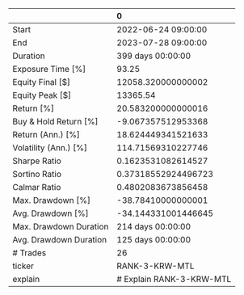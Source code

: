 |                        | 0                        |
|:-----------------------|:-------------------------|
| Start                  | 2022-06-24 09:00:00      |
| End                    | 2023-07-28 09:00:00      |
| Duration               | 399 days 00:00:00        |
| Exposure Time [%]      | 93.25                    |
| Equity Final [$]       | 12058.320000000002       |
| Equity Peak [$]        | 13365.54                 |
| Return [%]             | 20.583200000000016       |
| Buy & Hold Return [%]  | -9.067357512953368       |
| Return (Ann.) [%]      | 18.624449341521633       |
| Volatility (Ann.) [%]  | 114.71569310227746       |
| Sharpe Ratio           | 0.1623531082614527       |
| Sortino Ratio          | 0.37318552924496723      |
| Calmar Ratio           | 0.4802083673856458       |
| Max. Drawdown [%]      | -38.78410000000001       |
| Avg. Drawdown [%]      | -34.144331001446645      |
| Max. Drawdown Duration | 214 days 00:00:00        |
| Avg. Drawdown Duration | 125 days 00:00:00        |
| # Trades               | 26                       |
| ticker                 | RANK-3-KRW-MTL           |
| explain                | # Explain RANK-3-KRW-MTL |